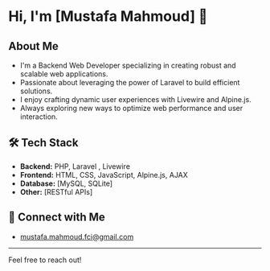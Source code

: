 # Hi, I'm [Mustafa Mahmoud] 👋

## About Me

-   I'm a Backend Web Developer specializing in creating robust and scalable web applications.
-   Passionate about leveraging the power of Laravel to build efficient solutions.
-   I enjoy crafting dynamic user experiences with Livewire and Alpine.js.
-   Always exploring new ways to optimize web performance and user interaction.

## 🛠️ Tech Stack

-   **Backend:** PHP, Laravel , Livewire
-   **Frontend:** HTML, CSS, JavaScript, Alpine.js, AJAX
-   **Database:** [MySQL, SQLite]
-   **Other:** [RESTful APIs]


## 🔗 Connect with Me

-   mustafa.mahmoud.fci@gmail.com

---

Feel free to reach out!

